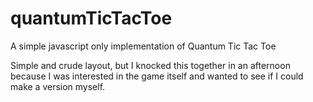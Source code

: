 quantumTicTacToe
================

A simple javascript only implementation of Quantum Tic Tac Toe

Simple and crude layout, but I knocked this together in an afternoon because I was interested in the game itself and wanted to see if I could make a version myself.